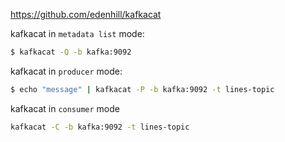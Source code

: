 https://github.com/edenhill/kafkacat

kafkacat in `metadata list` mode:

```bash
$ kafkacat -Q -b kafka:9092
```

kafkacat in `producer` mode:

```bash
$ echo "message" | kafkacat -P -b kafka:9092 -t lines-topic
```

kafkacat in `consumer` mode

```bash
kafkacat -C -b kafka:9092 -t lines-topic
```

